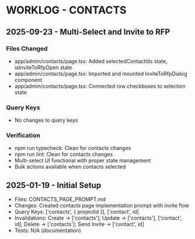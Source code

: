 # WORKLOG - CONTACTS

## 2025-09-23 - Multi-Select and Invite to RFP
### Files Changed
- app/admin/contacts/page.tsx: Added selectedContactIds state, isInviteToRfpOpen state
- app/admin/contacts/page.tsx: Imported and mounted InviteToRfpDialog component
- app/admin/contacts/page.tsx: Connected row checkboxes to selection state

### Query Keys
- No changes to query keys

### Verification
- npm run typecheck: Clean for contacts changes
- npm run lint: Clean for contacts changes
- Multi-select UI functional with proper state management
- Bulk actions available when contacts selected

## 2025-01-19 - Initial Setup
- Files: CONTACTS_PAGE_PROMPT.md
- Changes: Created contacts page implementation prompt with invite flow
- Query Keys: ['contacts', { projectId }], ['contact', id]
- Invalidations: Create → ['contacts']; Update → ['contacts'], ['contact', id]; Delete → ['contacts']; Send Invite → ['contact', id]
- Tests: N/A (documentation)